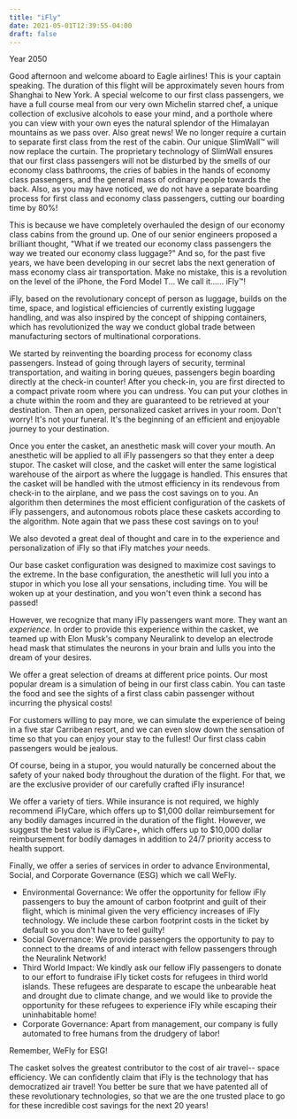 ```yaml
---
title: "iFly"
date: 2021-05-01T12:39:55-04:00
draft: false
---
```


Year 2050

Good afternoon and welcome aboard to Eagle airlines!  This is your captain speaking.  The duration of this flight will be approximately seven hours from Shanghai to New York.  A special welcome to our first class passengers, we have a full course meal from our very own Michelin starred chef, a unique collection of exclusive alcohols to ease your mind, and a porthole where you can view with your own eyes the natural splendor of the Himalayan mountains as we pass over.  Also great news!  We no longer require a curtain to separate first class from the rest of the cabin.  Our unique SlimWall&#x2122; will now replace the curtain.  The proprietary technology of SlimWall ensures that our first class passengers will not be disturbed by the smells of our economy class bathrooms, the cries of babies in the hands of economy class passengers, and the general mass of ordinary people towards the back.  Also, as you may have noticed, we do not have a separate boarding process for first class and economy class passengers, cutting our boarding time by 80%!
 
This is because we have completely overhauled the design of our economy class cabins from the ground up.  One of our senior engineers proposed a brilliant thought, "What if we treated our economy class passengers the way we treated our economy class luggage?"  And so, for the past five years, we have been developing in our secret labs the next generation of mass economy class air transportation.  Make no mistake, this is a revolution on the level of the iPhone, the Ford Model T... We call it...... iFly&#x2122;!

iFly, based on the revolutionary concept of person as luggage, builds on the time, space, and logistical efficiencies of currently existing luggage handling, and was also inspired by the concept of shipping containers, which has revolutionized the way we conduct global trade between manufacturing sectors of multinational corporations.

We started by reinventing the boarding process for economy class passengers.  Instead of going through layers of security, terminal transportation, and waiting in boring queues, passengers begin boarding directly at the check-in counter!  After you check-in, you are first directed to a compact private room where you can undress.  You can put your clothes in a chute within the room and they are guaranteed to be retrieved at your destination.  Then an open, personalized casket arrives in your room.  Don't worry!  It's not your funeral.  It's the beginning of an efficient and enjoyable journey to your destination.

Once you enter the casket, an anesthetic mask will cover your mouth.  An anesthetic will be applied to all iFly passengers so that they enter a deep stupor.  The casket will close, and the casket will enter the same logistical warehouse of the airport as where the luggage is handled.  This ensures that the casket will be handled with the utmost efficiency in its rendevous from check-in to the airplane, and we pass the cost savings on to you.  An algorithm then determines the most efficient configuration of the caskets of iFly passengers, and autonomous robots place these caskets according to the algorithm.  Note again that we pass these cost savings on to you!

We also devoted a great deal of thought and care in to the experience and personalization of iFly so that iFly matches *your* needs.

Our base casket configuration was designed to maximize cost savings to the extreme.  In the base configuration, the anesthetic will lull you into a stupor in which you lose all your sensations, including time.  You will be woken up at your destination, and you won't even think a second has passed! 

However, we recognize that many iFly passengers want more.  They want an *experience*.  In order to provide this experience within the casket, we teamed up with Elon Musk's company Neuralink to develop an electrode head mask that stimulates the neurons in your brain and lulls you into the dream of your desires.

We offer a great selection of dreams at different price points.  Our most popular dream is a simulation of being in our first class cabin.  You can taste the food and see the sights of a first class cabin passenger without incurring the physical costs!

For customers willing to pay more, we can simulate the experience of being in a five star Carribean resort, and we can even slow down the sensation of time so that you can enjoy your stay to the fullest!  Our first class cabin passengers would be jealous.

Of course, being in a stupor, you would naturally be concerned about the safety of your naked body throughout the duration of the flight.  For that, we are the exclusive provider of our carefully crafted iFly insurance!

We offer a variety of tiers.  While insurance is not required, we highly recommend iFlyCare, which offers up to $1,000 dollar reimbursement for any bodily damages incurred in the duration of the flight.  However, we suggest the best value is iFlyCare+, which offers up to $10,000 dollar reimbursement for bodily damages in addition to 24/7 priority access to health support.

Finally, we offer a series of services in order to advance Environmental, Social, and Corporate Governance (ESG) which we call WeFly.    

* Environmental Governance: We offer the opportunity for fellow iFly passengers to buy the amount of carbon footprint and guilt of their flight, which is minimal given the very efficiency increases of iFly technology.  We include these carbon footprint costs in the ticket by default so you don't have to feel guilty!
* Social Governance: We provide passengers the opportunity to pay to connect to the dreams of and interact with fellow passengers through the Neuralink Network! 
* Third World Impact: We kindly ask our fellow iFly passengers to donate to our effort to fundraise iFly ticket costs for refugees in third world islands.  These refugees are desparate to escape the unbearable heat and drought due to climate change, and we would like to provide the opportunity for these refugees to experience iFly while escaping their uninhabitable home!
* Corporate Governance: Apart from management, our company is fully automated to free humans from the drudgery of labor!  

Remember, WeFly for ESG!
 
The casket solves the greatest contributor to the cost of air travel-- space efficiency.  We can confidently claim that iFly is the technology that has democratized air travel!  You better be sure that we have patented all of these revolutionary technologies, so that we are the one trusted place to go for these incredible cost savings for the next 20 years!
